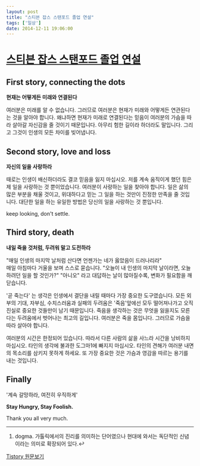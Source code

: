 ```yaml
---
layout: post
title: "스티븐 잡스 스탠포드 졸업 연설"
tags: ['일상']
date: 2014-12-11 19:06:00
---
```

# [스티븐 잡스 스탠포드 졸업 연설](http://www.youtube.com/watch?v=LKCW7u9nSk8)

## First story, connecting the dots

**현재는 어떻게든 미래와 연결된다**

여러분은 미래를 알 수 없습니다. 그러므로 여러분은 현재가 미래와 어떻게든 연관된다는 것을 알아야 합니다. 왜냐하면 현재가 미래로 연결된다는 믿음이 여러분의 가슴을 따라 살아갈 자신감을 줄 것이기 때문입니다. 아무리 험한 길이라 하더라도 말입니다. 그리고 그것이 인생의 모든 차이를 빚어냅니다.

## Second story, love and loss

**자신의 일을 사랑하라**

때로는 인생이 배신하더라도 결코 믿음을 잃지 마십시오. 저를 계속 움직이게 했던 힘은 제 일을 사랑하는 것 뿐이었습니다. 여러분이 사랑하는 일을 찾아야 합니다. 일은 삶의 많은 부분을 채울 것이고, 위대하다고 믿는 그 일을 하는 것만이 진정한 만족을 줄 것입니다. 대단한 일을 하는 유일한 방법은 당신의 일을 사랑하는 것 뿐입니다.

keep looking, don't settle.

## Third story, death

**내일 죽을 것처럼, 두려워 말고 도전하라**

"매일 인생의 마지막 날처럼 산다면 언젠가는 네가 옳았음이 드러나리라"  
매일 아침마다 거울을 보며 스스로 묻습니다. "오늘이 내 인생의 마지막 날이라면, 오늘 하려던 일을 할 것인가?" "아니오" 라고 대답하는 날이 많아질수록, 변화가 필요함을 깨닫습니다.

'곧 죽는다' 는 생각은 인생에서 결단을 내릴 때마다 가장 중요한 도구였습니다. 모든 외부의 기대, 자부심, 수치스러움과 실패의 두려움은 '죽음'앞에선 모두 떨어져나가고 오직 진실로 중요한 것들만이 남기 때문입니다. 죽음을 생각하는 것은 무엇을 잃을지도 모른다는 두려움에서 벗어나는 최고의 길입니다. 여러분은 죽을 몸입니다. 그러므로 가슴을 따라 살아야 합니다.

여러분의 시간은 한정되어 있습니다. 따라서 다른 사람의 삶을 사느라 시간을 낭비하지 마십시오. 타인의 생각에 불과한 도그마1에 빠지지 마십시오. 타인의 견해가 여러분 내면의 목소리를 삼키지 못하게 하세요. 또 가장 중요한 것은 가슴과 영감을 따르는 용기를 내는 것입니다. 

## Finally

'계속 갈망하라, 여전히 우직하게'

**Stay Hungry, Stay Foolish.**

Thank you all very much.

* * *

  1. dogma. 가톨릭에서의 진리를 의미하는 단어였으나 현대에 와서는 독단적인 신념이라는 의미로 확장되어 있다.↩


[Tistory 원문보기](http://khanrc.tistory.com/80)
